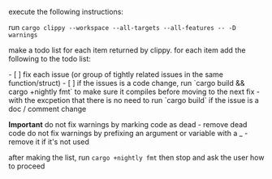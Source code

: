 execute the following instructions:

run `cargo clippy --workspace --all-targets --all-features -- -D warnings`

make a todo list for each item returned by clippy.  for each item add the following to the todo list:

<ClippyTodos>
- [ ] fix each issue (or group of tightly related issues in the same function/struct)
- [ ] if the issues is a code change, run `cargo build && cargo +nightly fmt` to make sure it compiles before moving to the next fix - with the excpetion that there is no need to run `cargo build` if the issue is a doc / comment change
</ClippyTodos>

**Important**
do not fix warnings by marking code as dead - remove dead code
do not fix warnings by prefixing an argument or variable with a _ - remove it if it's not used

after making the list, run `cargo +nightly fmt` then stop and ask the user how to proceed
